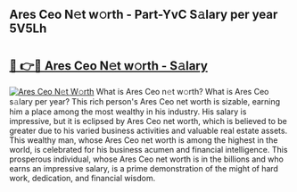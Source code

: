 ## Ares Ceo N𝚎t w𝚘rth - Part-YvC S𝚊lary per year 5V5Lh

# <h2><a href="http://gc36xxw.nevu.top/?p=Ares+Ceo">🔗 👉🔴 Ares Ceo N𝚎t w𝚘rth - S𝚊lary</a></h2>

[![Ares Ceo N𝚎t W𝚘rth](https://i.imgur.com/Oavwk0R.jpeg)](http://gc36xxw.nevu.top/?p=Ares+Ceo)
What is Ares Ceo n𝚎t w𝚘rth? What is Ares Ceo s𝚊lary per year?
This rich person's Ares Ceo net worth is sizable, earning him a place among the most wealthy in his industry. His salary is impressive, but it is eclipsed by Ares Ceo net worth, which is believed to be greater due to his varied business activities and valuable real estate assets. This wealthy man, whose Ares Ceo net worth is among the highest in the world, is celebrated for his business acumen and financial intelligence. This prosperous individual, whose Ares Ceo net worth is in the billions and who earns an impressive salary, is a prime demonstration of the might of hard work, dedication, and financial wisdom.
